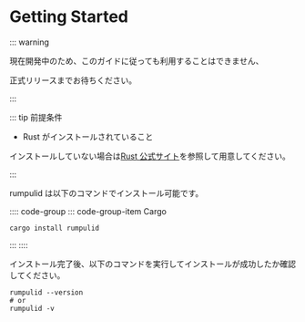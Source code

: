 # Getting Started

::: warning

現在開発中のため、このガイドに従っても利用することはできません、

正式リリースまでお待ちください。

:::

::: tip 前提条件

- Rust がインストールされていること

インストールしていない場合は[Rust 公式サイト](https://www.rust-lang.org/learn/get-started)を参照して用意してください。

:::

rumpulid は以下のコマンドでインストール可能です。

:::: code-group
::: code-group-item Cargo

```shell
cargo install rumpulid
```

:::
::::

インストール完了後、以下のコマンドを実行してインストールが成功したか確認してください。

```shell
rumpulid --version
# or
rumpulid -v
```
